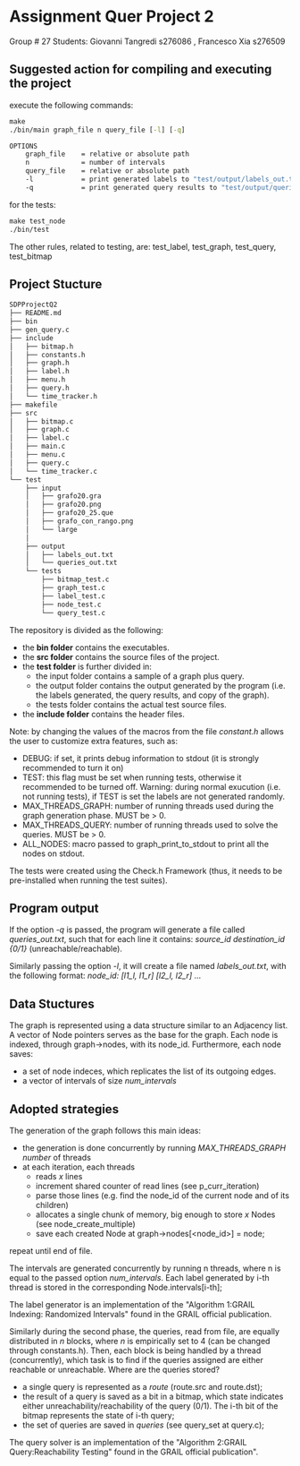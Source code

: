 # Assignment Quer Project 2

Group # 27 
Students: Giovanni Tangredi s276086 , Francesco Xia s276509

## Suggested action for compiling and executing the project

execute the following commands:
```bat
make
./bin/main graph_file n query_file [-l] [-q]

OPTIONS
	graph_file    = relative or absolute path
	n             = number of intervals
	query_file    = relative or absolute path
	-l            = print generated labels to "test/output/labels_out.txt" 
	-q            = print generated query results to "test/output/queries_out.txt" 
```
for the tests:
```bat
make test_node
./bin/test
```
The other rules, related to testing, are: test_label, test_graph, test_query, test_bitmap

## Project Stucture
``` bash
SDPProjectQ2
├── README.md
├── bin
├── gen_query.c
├── include
│   ├── bitmap.h
│   ├── constants.h
│   ├── graph.h
│   ├── label.h
│   ├── menu.h
│   ├── query.h
│   └── time_tracker.h
├── makefile
├── src
│   ├── bitmap.c
│   ├── graph.c
│   ├── label.c
│   ├── main.c
│   ├── menu.c
│   ├── query.c
│   └── time_tracker.c
└── test
    ├── input
    │   ├── grafo20.gra
    │   ├── grafo20.png
    │   ├── grafo20_25.que
    │   ├── grafo_con_rango.png
    │   └── large
    │       
    ├── output
    │   ├── labels_out.txt
    │   └── queries_out.txt
    └── tests
        ├── bitmap_test.c
        ├── graph_test.c
        ├── label_test.c
        ├── node_test.c
        └── query_test.c
```
The repository is divided as the following:
* the **bin folder** contains the executables.
* the **src folder** contains the source files of the project.
* the **test folder** is further divided in:
    * the input folder contains a sample of a graph plus query.
    * the output folder contains the output generated by the program (i.e. the labels generated, the query results, and copy of the graph).
    * the tests folder contains the actual test source files.
* the **include folder** contains the header files.

Note: by changing the values of the macros from the file *constant.h* allows the user to customize extra features, such as:
* DEBUG: if set, it prints debug information to stdout (it is strongly recommended to turn it on)
* TEST: this flag must be set when running tests, otherwise it recommended to be turned off. Warning: during normal exucution (i.e. not running tests), if TEST is set the labels are not generated randomly.
* MAX_THREADS_GRAPH: number of running threads used during the graph generation phase. MUST be > 0.
* MAX_THREADS_QUERY: number of running threads used to solve the queries. MUST be > 0.
* ALL_NODES: macro passed to graph_print_to_stdout to print all the nodes on stdout.

The tests were created using the Check.h Framework (thus, it needs to be pre-installed when running the test suites).

## Program output
If the option *-q* is passed, the program will generate a file called *queries_out.txt*, such that for each line it contains:
*source_id destination_id {0/1}* (unreachable/reachable).

Similarly passing the option *-l*, it will create a file named *labels_out.txt*, with the following format:
*node_id: [l1_l, l1_r] [l2_l, l2_r]* ...

## Data Stuctures 
The graph is represented using a data structure similar to an Adjacency list. A vector of Node pointers serves as the base for the graph. Each node is indexed, through graph->nodes, with its node_id. Furthermore, each node saves:
* a set of node indeces, which replicates the list of its outgoing edges.
* a vector of intervals of size *num_intervals* 

## Adopted strategies
The generation of the graph follows this main ideas:
* the generation is done concurrently by running *MAX_THREADS_GRAPH number* of threads 
* at each iteration, each threads
    * reads *x* lines
    * increment shared counter of read lines (see p_curr_iteration)
    * parse those lines (e.g. find the node_id of the current node and of its children)
    * allocates a single chunk of memory, big enough to store *x* Nodes (see node_create_multiple) 
    * save each created Node at graph->nodes[<node_id>] = node;

repeat until end of file.

The intervals are generated concurrently by running n threads, where n is equal to the passed option *num_intervals*. Each label generated by i-th thread is stored in the corresponding Node.intervals[i-th];

The label generator is an implementation of the "Algorithm 1:GRAIL Indexing: Randomized Intervals" found in the GRAIL official publication. 

Similarly during the second phase, the queries, read from file, are equally distributed in *n* blocks, where *n* is empirically set to 4 (can be changed through constants.h). Then, each block is being handled by a thread (concurrently), which task is to find if the queries assigned are either reachable or unreachable. Where are the queries stored?
* a single query is represented as a *route* (route.src and route.dst);
* the result of a query is saved as a bit in a bitmap, which state indicates either unreachability/reachability of the query (0/1). The i-th bit of the bitmap represents the state of i-th query;
* the set of queries are saved in *queries* (see query_set at query.c); 

The query solver is an implementation of the "Algorithm 2:GRAIL Query:Reachability Testing" found in the GRAIL official publication".
